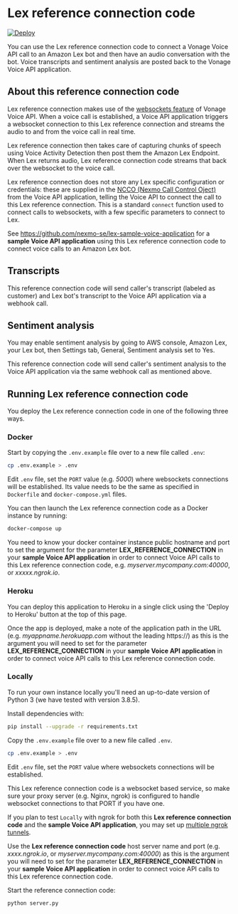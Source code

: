 # Lex reference connection code

[![Deploy](https://www.herokucdn.com/deploy/button.svg)](https://heroku.com/deploy?template=https://github.com/nexmo-se/lex-reference-connection)

You can use the Lex reference connection code to connect a Vonage Voice API call to an Amazon Lex bot and then have an audio conversation with the bot. Voice transcripts and sentiment analysis are posted back to the Vonage Voice API application.

## About this reference connection code

Lex reference connection makes use of the [websockets feature](https://docs.nexmo.com/voice/voice-api/websockets) of Vonage Voice API. When a voice call is established, a Voice API application triggers a websocket connection to this Lex reference connection and streams the audio to and from the voice call in real time.

Lex reference connection then takes care of capturing chunks of speech using Voice Activity Detection then post them the Amazon Lex Endpoint. When Lex returns audio, Lex reference connection code streams that back over the websocket to the voice call.

Lex reference connection does not store any Lex specific configuration or credentials: these are supplied in the [NCCO (Nexmo Call Control Oject)](https://developer.nexmo.com/voice/voice-api/ncco-reference#websocket-endpoint) from the Voice API application, telling the Voice API to connect the call to this Lex reference connection. This is a standard `connect` function used to connect calls to websockets, with a few specific parameters to connect to Lex.

See https://github.com/nexmo-se/lex-sample-voice-application for a **sample Voice API application** using this Lex reference connection code to connect voice calls to an Amazon Lex bot.

## Transcripts

This reference connection code will send caller's transcript (labeled as customer) and Lex bot's transcript to the Voice API application via a webhook call.

## Sentiment analysis

You may enable sentiment analysis by going to AWS console, Amazon Lex, your Lex bot, then Settings tab, General, Sentiment analysis set to Yes.

This reference connection code will send caller's sentiment analysis to the Voice API application via the same webhook call as mentioned above.

## Running Lex reference connection code

You deploy the Lex reference connection code in one of the following three ways.

### Docker

Start by copying the `.env.example` file over to a new file called `.env`:

```bash
cp .env.example > .env
```

Edit `.env` file, set the `PORT` value (e.g. *5000*) where websockets connections will be established.
Its value needs to be the same as specified in `Dockerfile` and `docker-compose.yml` files.

You can then launch the Lex reference connection code as a Docker instance by running:

```bash
docker-compose up
```

You need to know your docker container instance public hostname and port to set the argument for the parameter **LEX_REFERENCE_CONNECTION** in your **sample Voice API application** in order to connect Voice API calls to this Lex reference connection code, e.g. *myserver.mycompany.com:40000*, or *xxxxx.ngrok.io*.

### Heroku

You can deploy this application to Heroku in a single click using the 'Deploy to Heroku' button at the top of this page.

Once the app is deployed, make a note of the application path in the URL (e.g. *myappname.herokuapp.com* without the leading https://) as this is the argument you will need to set for the parameter **LEX_REFERENCE_CONNECTION** in your **sample Voice API application** in order to connect voice API calls to this Lex reference connection code.

### Locally

To run your own instance locally you'll need an up-to-date version of Python 3 (we have tested with version 3.8.5).

Install dependencies with:

```bash
pip install --upgrade -r requirements.txt
```

Copy the `.env.example` file over to a new file called `.env`.

```bash
cp .env.example > .env
```
Edit `.env` file, set the `PORT` value where websockets connections will be established.

This Lex reference connection code is a websocket based service, so make sure your proxy server (e.g. Nginx, ngrok) is configured to handle websocket connections to that PORT if you have one.

If you plan to test `Locally` with ngrok for both this **Lex reference connection code** and the **sample Voice API application**, you may set up [multiple ngrok tunnels](https://ngrok.com/docs#multiple-tunnels).

Use the **Lex reference connection code** host server name and port (e.g. *xxxx.ngrok.io*, or *myserver.mycompany.com:40000*) as this is the argument you will need to set for the parameter **LEX_REFERENCE_CONNECTION** in your **sample Voice API application** in order to connect voice API calls to this Lex reference connection code.

Start the reference connection code:

```bash
python server.py
```